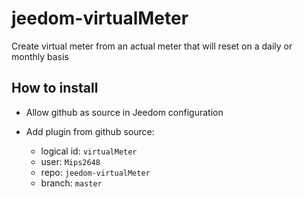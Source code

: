 # jeedom-virtualMeter

Create virtual meter from an actual meter that will reset on a daily or monthly basis

## How to install

- Allow github as source in Jeedom configuration
- Add plugin from github source:

  - logical id: `virtualMeter`
  - user: `Mips2648`
  - repo: `jeedom-virtualMeter`
  - branch: `master`

